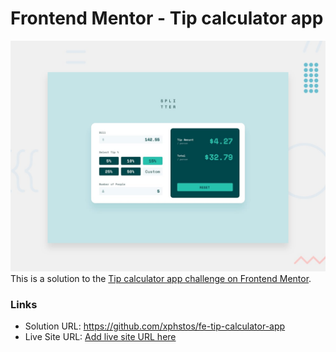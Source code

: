 # Frontend Mentor - Tip calculator app

![Design preview for the Tip calculator app coding challenge](./desktop-preview.jpg)
This is a solution to the [Tip calculator app challenge on Frontend Mentor](https://www.frontendmentor.io/challenges/tip-calculator-app-ugJNGbJUX).

### Links

- Solution URL: <https://github.com/xphstos/fe-tip-calculator-app>
- Live Site URL: [Add live site URL here](https://your-live-site-url.com)
